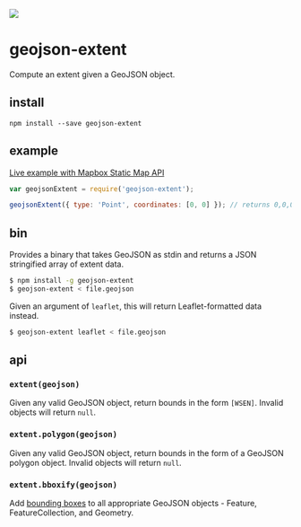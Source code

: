 ![](http://img.shields.io/travis/mapbox/geojson-extent.svg?style=flat)

# geojson-extent

Compute an extent given a GeoJSON object.

## install

    npm install --save geojson-extent

## example

[Live example with Mapbox Static Map API](https://www.mapbox.com/mapbox.js/example/v1.0.0/static-map-from-geojson-with-geo-viewport/)

```js
var geojsonExtent = require('geojson-extent');

geojsonExtent({ type: 'Point', coordinates: [0, 0] }); // returns 0,0,0,0 extent
```

## bin

Provides a binary that takes GeoJSON as stdin and returns a JSON stringified
array of extent data.

```sh
$ npm install -g geojson-extent
$ geojson-extent < file.geojson
```

Given an argument of `leaflet`, this will return Leaflet-formatted data instead.

```sh
$ geojson-extent leaflet < file.geojson
```

## api

### `extent(geojson)`

Given any valid GeoJSON object, return bounds in the form `[WSEN]`.
Invalid objects will return `null`.

### `extent.polygon(geojson)`

Given any valid GeoJSON object, return bounds in the form of a GeoJSON polygon object.
Invalid objects will return `null`.

### `extent.bboxify(geojson)`

Add [bounding boxes](http://geojson.org/geojson-spec.html#bounding-boxes) to all
appropriate GeoJSON objects - Feature, FeatureCollection, and Geometry.
